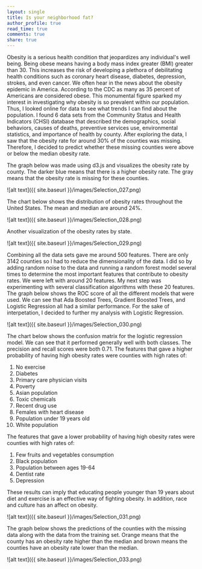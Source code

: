 ```yaml
---
layout: single
title: Is your neighborhood fat?
author_profile: true
read_time: true
comments: true
share: true
---
```

Obesity is a serious health condition that jeopardizes any individual's well being. Being obese means having a body mass index greater (BMI) greater than 30. This increases the risk of developing a plethora of debilitating health conditions such as coronary heart disease, diabetes, depression, strokes, and even cancer. We often hear in the news about the obesity epidemic in America. According to the CDC as many as 35 percent of Americans are considered obese. This monumental figure sparked my interest in investigating why obesity is so prevalent within our population. Thus, I looked online for data to see what trends I can find about the population. I found 6 data sets from the Community Status and Health Indicators (CHSI) database that described the demographics, social behaviors, causes of deaths, preventive services use, environmental statistics, and importance of health by county. After exploring the data, I saw that the obesity rate for around 30% of the counties was missing. Therefore, I decided to predict whether these missing counties were above or below the median obesity rate.

The graph below was made using d3.js and visualizes the obesity rate by county. The darker blue means that there is a higher obesity rate. The gray means that the obesity rate is missing for these counties.

![alt text]({{ site.baseurl }}/images/Selection_027.png) 

The chart below shows the distribution of obesity rates throughout the United States. The mean and median are around 24%.

![alt text]({{ site.baseurl }}/images/Selection_028.png)

Another visualization of the obesity rates by state. 

![alt text]({{ site.baseurl }}/images/Selection_029.png)

Combining all the data sets gave me around 500 features. There are only 3142 counties so I had to reduce the dimensionality of the data. I did so by adding random noise to the data and running a random forest model several times to determine the most important features that contribute to obesity rates. We were left with around 20 features. My next step was experimenting with several classification algorithms with these 20 features. The graph below shows the ROC score of all the different models that were used. We can see that Ada Boosted Trees, Gradient Boosted Trees, and Logistic Regression all had a similar performance. For the sake of interpetation, I decided to further my analysis with Logistic Regression.

![alt text]({{ site.baseurl }}/images/Selection_030.png)

The chart below shows the confusion matrix for the logistic regression model. We can see that it performed generally well with both classes. The precision and recall scores were both 0.71. The features that gave a higher probability of having high obesity rates were counties with high rates of: 

1. No exercise
2. Diabetes
3. Primary care physician visits
4. Poverty
5. Asian population
6. Toxic chemicals
7. Recent drug use
8. Females with heart disease
9. Population under 19 years old
10. White population

The features that gave a lower probability of having high obesity rates were counties with high rates of: 

1. Few fruits and vegetables consumption
2. Black population
3. Population between ages 19-64
4. Dentist rate
5. Depression

These results can imply that educating people younger than 19 years about diet and exercise is an effective way of fighting obesity. In addition, race and culture has an affect on obesity.

![alt text]({{ site.baseurl }}/images/Selection_031.png)

The graph below shows the predictions of the counties with the missing data along with the data from the training set. Orange means that the county has an obesity rate higher than the median and brown means the counties have an obesity rate lower than the median.

![alt text]({{ site.baseurl }}/images/Selection_033.png)
